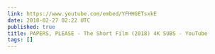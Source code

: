```yaml
---
link: https://www.youtube.com/embed/YFHHGETsxkE
date: 2018-02-27 02:22 UTC
published: true
title: PAPERS, PLEASE - The Short Film (2018) 4K SUBS - YouTube
tags: []
---
```



